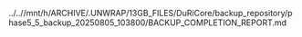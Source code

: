 ../..//mnt/h/ARCHIVE/.UNWRAP/13GB_FILES/DuRiCore/backup_repository/phase5_5_backup_20250805_103800/BACKUP_COMPLETION_REPORT.md